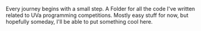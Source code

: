 Every journey begins with a small step.
A Folder for all the code I've written related to UVa programming competitions.
Mostly easy stuff for now, but hopefully someday, I'll be able to put something cool here.
